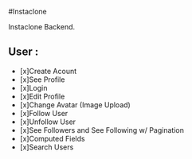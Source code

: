 #Instaclone

Instaclone Backend.

## User :

- [x]Create Acount
- [x]See Profile
- [x]Login
- [x]Edit Profile
- [x]Change Avatar (Image Upload)
- [x]Follow User
- [x]Unfollow User
- [x]See Followers and See Following w/ Pagination
- [x]Computed Fields
- [x]Search Users
